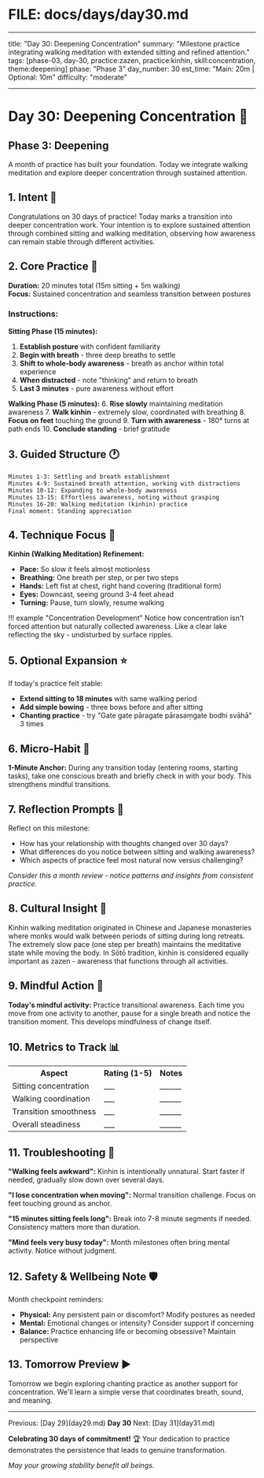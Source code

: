 # FILE: docs/days/day30.md

---

title: "Day 30: Deepening Concentration"
summary: "Milestone practice integrating walking meditation with extended sitting and refined attention."
tags: [phase-03, day-30, practice:zazen, practice:kinhin, skill:concentration, theme:deepening]
phase: "Phase 3"
day_number: 30
est_time: "Main: 20m | Optional: 10m"
difficulty: "moderate"

---

# Day 30: Deepening Concentration :evergreen_tree:

<div class="phase-banner">
<h2>Phase 3: Deepening</h2>
<p>A month of practice has built your foundation. Today we integrate walking meditation and explore deeper concentration through sustained attention.</p>
</div>

## 1. Intent :dart:

Congratulations on 30 days of practice! Today marks a transition into deeper concentration work. Your intention is to explore sustained attention through combined sitting and walking meditation, observing how awareness can remain stable through different activities.

## 2. Core Practice :lotus_position:

**Duration:** 20 minutes total (15m sitting + 5m walking)  
**Focus:** Sustained concentration and seamless transition between postures

### Instructions:

**Sitting Phase (15 minutes):**

1. **Establish posture** with confident familiarity
2. **Begin with breath** - three deep breaths to settle
3. **Shift to whole-body awareness** - breath as anchor within total experience
4. **When distracted** - note "thinking" and return to breath
5. **Last 3 minutes** - pure awareness without effort

**Walking Phase (5 minutes):** 6. **Rise slowly** maintaining meditation awareness 7. **Walk kinhin** - extremely slow, coordinated with breathing 8. **Focus on feet** touching the ground 9. **Turn with awareness** - 180° turns at path ends 10. **Conclude standing** - brief gratitude

## 3. Guided Structure :clock1:

```
Minutes 1-3: Settling and breath establishment
Minutes 4-9: Sustained breath attention, working with distractions
Minutes 10-12: Expanding to whole-body awareness
Minutes 13-15: Effortless awareness, noting without grasping
Minutes 16-20: Walking meditation (kinhin) practice
Final moment: Standing appreciation
```

## 4. Technique Focus :microscope:

**Kinhin (Walking Meditation) Refinement:**

-   **Pace:** So slow it feels almost motionless
-   **Breathing:** One breath per step, or per two steps
-   **Hands:** Left fist at chest, right hand covering (traditional form)
-   **Eyes:** Downcast, seeing ground 3-4 feet ahead
-   **Turning:** Pause, turn slowly, resume walking

!!! example "Concentration Development"
Notice how concentration isn't forced attention but naturally collected awareness. Like a clear lake reflecting the sky - undisturbed by surface ripples.

## 5. Optional Expansion :star:

If today's practice felt stable:

-   **Extend sitting to 18 minutes** with same walking period
-   **Add simple bowing** - three bows before and after sitting
-   **Chanting practice** - try "Gate gate pāragate pārasaṃgate bodhi svāhā" 3 times

## 6. Micro-Habit :repeat:

**1-Minute Anchor:** During any transition today (entering rooms, starting tasks), take one conscious breath and briefly check in with your body. This strengthens mindful transitions.

## 7. Reflection Prompts :thought_balloon:

Reflect on this milestone:

-   How has your relationship with thoughts changed over 30 days?
-   What differences do you notice between sitting and walking awareness?
-   Which aspects of practice feel most natural now versus challenging?

_Consider this a month review - notice patterns and insights from consistent practice._

## 8. Cultural Insight :cherry_blossom:

<div class="cultural-insight">
Kinhin walking meditation originated in Chinese and Japanese monasteries where monks would walk between periods of sitting during long retreats. The extremely slow pace (one step per breath) maintains the meditative state while moving the body. In Sōtō tradition, kinhin is considered equally important as zazen - awareness that functions through all activities.
</div>

## 9. Mindful Action :footprints:

**Today's mindful activity:** Practice transitional awareness. Each time you move from one activity to another, pause for a single breath and notice the transition moment. This develops mindfulness of change itself.

## 10. Metrics to Track :bar_chart:

<table class="metrics-table">
<tr><th>Aspect</th><th>Rating (1-5)</th><th>Notes</th></tr>
<tr><td>Sitting concentration</td><td>___</td><td>______</td></tr>
<tr><td>Walking coordination</td><td>___</td><td>______</td></tr>
<tr><td>Transition smoothness</td><td>___</td><td>______</td></tr>
<tr><td>Overall steadiness</td><td>___</td><td>______</td></tr>
</table>

## 11. Troubleshooting :wrench:

**"Walking feels awkward":** Kinhin is intentionally unnatural. Start faster if needed, gradually slow down over several days.

**"I lose concentration when moving":** Normal transition challenge. Focus on feet touching ground as anchor.

**"15 minutes sitting feels long":** Break into 7-8 minute segments if needed. Consistency matters more than duration.

**"Mind feels very busy today":** Month milestones often bring mental activity. Notice without judgment.

## 12. Safety & Wellbeing Note :shield:

Month checkpoint reminders:

-   **Physical:** Any persistent pain or discomfort? Modify postures as needed
-   **Mental:** Emotional changes or intensity? Consider support if concerning
-   **Balance:** Practice enhancing life or becoming obsessive? Maintain perspective

## 13. Tomorrow Preview :arrow_forward:

Tomorrow we begin exploring chanting practice as another support for concentration. We'll learn a simple verse that coordinates breath, sound, and meaning.

---

<div class="day-nav">
<span>Previous: [Day 29](day29.md)</span>
<span><strong>Day 30</strong></span>
<span>Next: [Day 31](day31.md)</span>
</div>

**Celebrating 30 days of commitment!** :trophy: Your dedication to practice demonstrates the persistence that leads to genuine transformation.

_May your growing stability benefit all beings._

